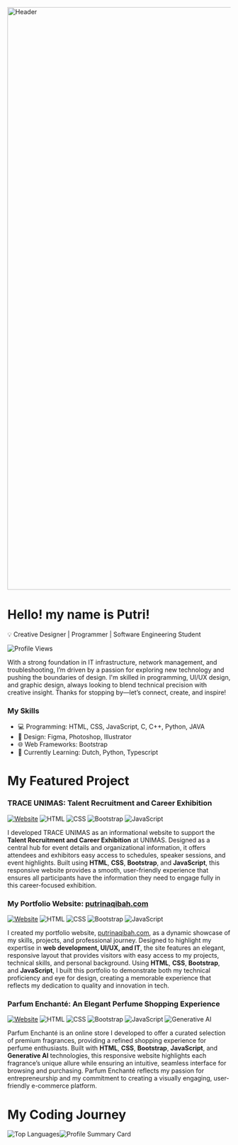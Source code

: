 <p>
  <img src="https://i.ibb.co/hKLrMsR/name.gif" alt="Header" width="1314" height="auto">
</p>

# Hello! my name is Putri!
💡 Creative Designer | Programmer | Software Engineering Student 

![Profile Views](https://komarev.com/ghpvc/?username=naqibahbalqis-unimas&color=blue)

With a strong foundation in IT infrastructure, network management, and troubleshooting, I’m driven by a passion for exploring new technology and pushing the boundaries of design. I'm skilled in programming, UI/UX design, and graphic design, always looking to blend technical precision with creative insight.
Thanks for stopping by—let’s connect, create, and inspire!

### My Skills
- 💻 Programming: HTML, CSS, JavaScript, C, C++, Python, JAVA
- 🎨 Design: Figma, Photoshop, Illustrator 
- 🌐 Web Frameworks: Bootstrap
- 📖 Currently Learning: Dutch, Python, Typescript

# My Featured Project
### TRACE UNIMAS: Talent Recruitment and Career Exhibition
[![Website](https://img.shields.io/badge/website-live-brightgreen)](https://unimas-trace.com/)
![HTML](https://img.shields.io/badge/-HTML-E34F26?logo=html5&logoColor=white)
![CSS](https://img.shields.io/badge/-CSS-1572B6?logo=css3&logoColor=white)
![Bootstrap](https://img.shields.io/badge/-Bootstrap-563D7C?logo=bootstrap&logoColor=white)
![JavaScript](https://img.shields.io/badge/-JavaScript-F7DF1E?logo=javascript&logoColor=black)

I developed TRACE UNIMAS as an informational website to support the **Talent Recruitment and Career Exhibition** at UNIMAS. Designed as a central hub for event details and organizational information, it offers attendees and exhibitors easy access to schedules, speaker sessions, and event highlights. Built using **HTML**, **CSS**, **Bootstrap**, and **JavaScript**, this responsive website provides a smooth, user-friendly experience that ensures all participants have the information they need to engage fully in this career-focused exhibition.
### My Portfolio Website: [putrinaqibah.com](https://putrinaqibah.com/)

[![Website](https://img.shields.io/badge/website-live-brightgreen)](https://putrinaqibah.com/)
![HTML](https://img.shields.io/badge/-HTML-E34F26?logo=html5&logoColor=white)
![CSS](https://img.shields.io/badge/-CSS-1572B6?logo=css3&logoColor=white)
![Bootstrap](https://img.shields.io/badge/-Bootstrap-563D7C?logo=bootstrap&logoColor=white)
![JavaScript](https://img.shields.io/badge/-JavaScript-F7DF1E?logo=javascript&logoColor=black)

I created my portfolio website, [putrinaqibah.com](https://putrinaqibah.com/), as a dynamic showcase of my skills, projects, and professional journey. Designed to highlight my expertise in **web development, UI/UX, and IT**, the site features an elegant, responsive layout that provides visitors with easy access to my projects, technical skills, and personal background. Using **HTML**, **CSS**, **Bootstrap**, and **JavaScript**, I built this portfolio to demonstrate both my technical proficiency and eye for design, creating a memorable experience that reflects my dedication to quality and innovation in tech.

### Parfum Enchanté: An Elegant Perfume Shopping Experience
[![Website](https://img.shields.io/badge/website-live-brightgreen)](https://parfum-enchante.web.app/)
![HTML](https://img.shields.io/badge/-HTML-E34F26?logo=html5&logoColor=white)
![CSS](https://img.shields.io/badge/-CSS-1572B6?logo=css3&logoColor=white)
![Bootstrap](https://img.shields.io/badge/-Bootstrap-563D7C?logo=bootstrap&logoColor=white)
![JavaScript](https://img.shields.io/badge/-JavaScript-F7DF1E?logo=javascript&logoColor=black)
![Generative AI](https://img.shields.io/badge/-Generative%20AI-7A1FA2?logo=openai&logoColor=white)

Parfum Enchanté is an online store I developed to offer a curated selection of premium fragrances, providing a refined shopping experience for perfume enthusiasts. Built with **HTML**, **CSS**, **Bootstrap**, **JavaScript**, and **Generative AI** technologies, this responsive website highlights each fragrance’s unique allure while ensuring an intuitive, seamless interface for browsing and purchasing. Parfum Enchanté reflects my passion for entrepreneurship and my commitment to creating a visually engaging, user-friendly e-commerce platform.



# My Coding Journey 
<div style="display: flex; flex-direction: row;">
    <img src="https://github-readme-stats.vercel.app/api/top-langs/?username=naqibahbalqis-unimas&layout=compact&theme=radical" alt="Top Languages" />
    <img src="https://github-profile-summary-cards.vercel.app/api/cards/profile-details?username=naqibahbalqis-unimas&theme=radical" alt="Profile Summary Card" />
</div>




